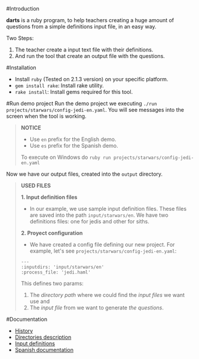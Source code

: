 #Introduction

**darts** is a ruby program, to help teachers creating a huge amount 
of questions from a simple definitions input file, in an easy way.

Two Steps:

1. The teacher create a input text file with their definitions.
1. And run the tool that create an output file with the questions.

#Installation
* Install `ruby` (Tested on 2.1.3 version) on your specific platform.
* `gem install rake`: Install rake utility.
* `rake install`: Install gems required for this tool.

#Run demo project
Run the demo project we executing `./run projects/starwars/config-jedi-en.yaml`.
You will see messages into the screen when the tool is working.

> **NOTICE**
>
> * Use `en` prefix for the English demo.
> * Use `es` prefix for the Spanish demo.
>
> To execute on Windows do `ruby run projects/starwars/config-jedi-en.yaml`

Now we have our output files, created into the `output` directory.

>**USED FILES**
> 
>**1. Input definition files**
> * In our example, we use sample input definition files. These files are saved into the 
path `input/starwars/en`. We have two definitions files: one for jedis and other for siths.
>
>
> **2. Proyect configuration**
> * We have created a config file defining our new project. For example, let's 
see `projects/starwars/config-jedi-en.yaml`:
>
>```
>---
>:inputdirs: 'input/starwars/en'
>:process_file: 'jedi.haml'
>```
> This defines two params:
> 1. The *directory path* where we could find the *input files* we want use and
> 2. The *input file* from we want to generate *the questions*.

#Documentation
* [History](./docs/en/history.md)
* [Directories description](./docs/en/dirtree.md)
* [Input definitions](./docs/en/inputs.md)
* [Spanish documentation](./doc/es/README.md)
